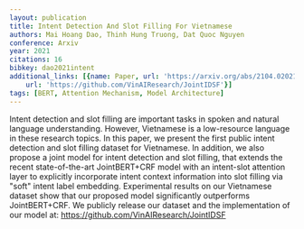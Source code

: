 ```yaml
---
layout: publication
title: Intent Detection And Slot Filling For Vietnamese
authors: Mai Hoang Dao, Thinh Hung Truong, Dat Quoc Nguyen
conference: Arxiv
year: 2021
citations: 16
bibkey: dao2021intent
additional_links: [{name: Paper, url: 'https://arxiv.org/abs/2104.02021'}, {name: Code,
    url: 'https://github.com/VinAIResearch/JointIDSF'}]
tags: [BERT, Attention Mechanism, Model Architecture]
---
```

Intent detection and slot filling are important tasks in spoken and natural
language understanding. However, Vietnamese is a low-resource language in these
research topics. In this paper, we present the first public intent detection
and slot filling dataset for Vietnamese. In addition, we also propose a joint
model for intent detection and slot filling, that extends the recent
state-of-the-art JointBERT+CRF model with an intent-slot attention layer to
explicitly incorporate intent context information into slot filling via "soft"
intent label embedding. Experimental results on our Vietnamese dataset show
that our proposed model significantly outperforms JointBERT+CRF. We publicly
release our dataset and the implementation of our model at:
https://github.com/VinAIResearch/JointIDSF